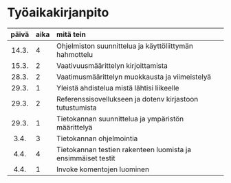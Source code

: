 # Työaikakirjanpito

|päivä|aika|mitä tein|
|:----:|:-----|:-----|
|14.3.|4|Ohjelmiston suunnittelua ja käyttöliittymän hahmottelu|
|15.3.|2|Vaativuusmäärittelyn kirjoittamista|
|28.3.|2|Vaatimusmäärittelyn muokkausta ja viimeistelyä|
|29.3.|1|Yleistä ahdistelua mistä lähtisi liikeelle|
|29.3.|2|Referenssisovellukseen ja  dotenv kirjastoon tutustumista|
|29.3.|1|Tietokannan suunnittelua ja ympäristön määrittelyä|
|3.4.|3|Tietokannan ohjelmointia|
|4.4.|4|Tietokannan testien rakenteen luomista ja ensimmäiset testit|
|4.4.|1|Invoke komentojen luominen|